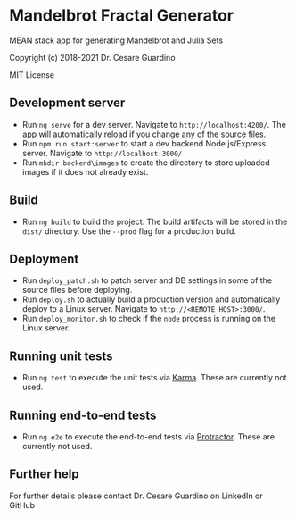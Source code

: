 # Mandelbrot Fractal Generator

MEAN stack app for generating Mandelbrot and Julia Sets

Copyright (c) 2018-2021 Dr. Cesare Guardino

MIT License

## Development server

- Run `ng serve` for a dev server. Navigate to `http://localhost:4200/`. The app will automatically reload if you change any of the source files.
- Run `npm run start:server` to start a dev backend Node.js/Express server. Navigate to `http://localhost:3000/`
- Run `mkdir backend\images` to create the directory to store uploaded images if it does not already exist.

## Build

- Run `ng build` to build the project. The build artifacts will be stored in the `dist/` directory. Use the `--prod` flag for a production build.

## Deployment

- Run `deploy_patch.sh` to patch server and DB settings in some of the source files before deploying.
- Run `deploy.sh` to actually build a production version and automatically deploy to a Linux server. Navigate to `http://<REMOTE_HOST>:3000/`.
- Run `deploy_monitor.sh` to check if the `node` process is running on the Linux server.

## Running unit tests

- Run `ng test` to execute the unit tests via [Karma](https://karma-runner.github.io). These are currently not used.

## Running end-to-end tests

- Run `ng e2e` to execute the end-to-end tests via [Protractor](http://www.protractortest.org/). These are currently not used.

## Further help

For further details please contact Dr. Cesare Guardino on LinkedIn or GitHub<br>
